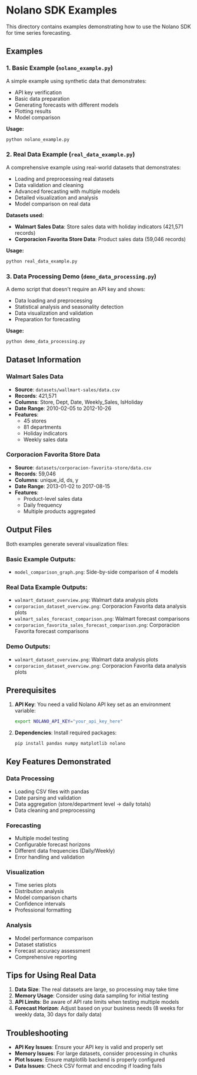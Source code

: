 # Nolano SDK Examples

This directory contains examples demonstrating how to use the Nolano SDK for time series forecasting.

## Examples

### 1. Basic Example (`nolano_example.py`)
A simple example using synthetic data that demonstrates:
- API key verification
- Basic data preparation
- Generating forecasts with different models
- Plotting results
- Model comparison

**Usage:**
```bash
python nolano_example.py
```

### 2. Real Data Example (`real_data_example.py`)
A comprehensive example using real-world datasets that demonstrates:
- Loading and preprocessing real datasets
- Data validation and cleaning
- Advanced forecasting with multiple models
- Detailed visualization and analysis
- Model comparison on real data

**Datasets used:**
- **Walmart Sales Data**: Store sales data with holiday indicators (421,571 records)
- **Corporacion Favorita Store Data**: Product sales data (59,046 records)

**Usage:**
```bash
python real_data_example.py
```

### 3. Data Processing Demo (`demo_data_processing.py`)
A demo script that doesn't require an API key and shows:
- Data loading and preprocessing
- Statistical analysis and seasonality detection
- Data visualization and validation
- Preparation for forecasting

**Usage:**
```bash
python demo_data_processing.py
```

## Dataset Information

### Walmart Sales Data
- **Source**: `datasets/wallmart-sales/data.csv`
- **Records**: 421,571
- **Columns**: Store, Dept, Date, Weekly_Sales, IsHoliday
- **Date Range**: 2010-02-05 to 2012-10-26
- **Features**: 
  - 45 stores
  - 81 departments
  - Holiday indicators
  - Weekly sales data

### Corporacion Favorita Store Data
- **Source**: `datasets/corporacion-favorita-store/data.csv`
- **Records**: 59,046
- **Columns**: unique_id, ds, y
- **Date Range**: 2013-01-02 to 2017-08-15
- **Features**:
  - Product-level sales data
  - Daily frequency
  - Multiple products aggregated

## Output Files

Both examples generate several visualization files:

### Basic Example Outputs:
- `model_comparison_graph.png`: Side-by-side comparison of 4 models

### Real Data Example Outputs:
- `walmart_dataset_overview.png`: Walmart data analysis plots
- `corporacion_dataset_overview.png`: Corporacion Favorita data analysis plots
- `walmart_sales_forecast_comparison.png`: Walmart forecast comparisons
- `corporacion_favorita_sales_forecast_comparison.png`: Corporacion Favorita forecast comparisons

### Demo Outputs:
- `walmart_dataset_overview.png`: Walmart data analysis plots
- `corporacion_dataset_overview.png`: Corporacion Favorita data analysis plots

## Prerequisites

1. **API Key**: You need a valid Nolano API key set as an environment variable:
   ```bash
   export NOLANO_API_KEY="your_api_key_here"
   ```

2. **Dependencies**: Install required packages:
   ```bash
   pip install pandas numpy matplotlib nolano
   ```

## Key Features Demonstrated

### Data Processing
- Loading CSV files with pandas
- Date parsing and validation
- Data aggregation (store/department level → daily totals)
- Data cleaning and preprocessing

### Forecasting
- Multiple model testing
- Configurable forecast horizons
- Different data frequencies (Daily/Weekly)
- Error handling and validation

### Visualization
- Time series plots
- Distribution analysis
- Model comparison charts
- Confidence intervals
- Professional formatting

### Analysis
- Model performance comparison
- Dataset statistics
- Forecast accuracy assessment
- Comprehensive reporting

## Tips for Using Real Data

1. **Data Size**: The real datasets are large, so processing may take time
2. **Memory Usage**: Consider using data sampling for initial testing
3. **API Limits**: Be aware of API rate limits when testing multiple models
4. **Forecast Horizon**: Adjust based on your business needs (8 weeks for weekly data, 30 days for daily data)

## Troubleshooting

- **API Key Issues**: Ensure your API key is valid and properly set
- **Memory Issues**: For large datasets, consider processing in chunks
- **Plot Issues**: Ensure matplotlib backend is properly configured
- **Data Issues**: Check CSV format and encoding if loading fails 